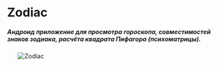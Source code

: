 # Zodiac

##### Андроид приложение для просмотра гороскопа, совместимостей знаков зодиака, расчёта квадрата Пифагора (психоматрицы).
⠀⠀
![Zodiac](https://user-images.githubusercontent.com/79411173/142712877-50ba3e3d-a1b9-4206-9f2e-fe1c35fd4873.png)
